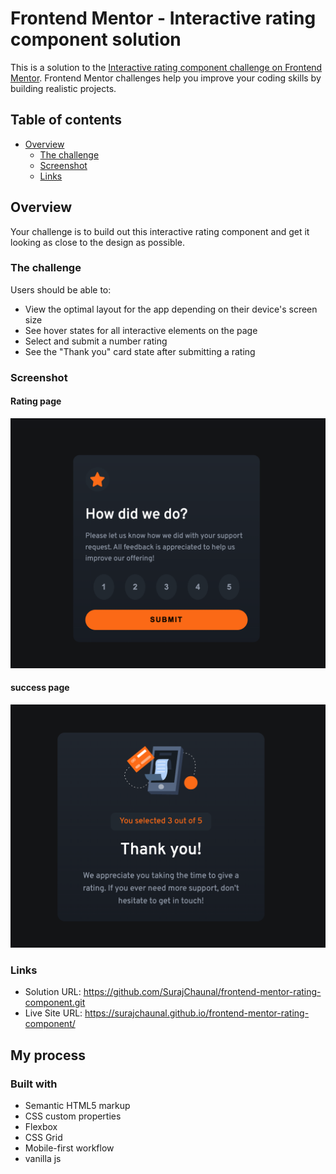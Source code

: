 # Frontend Mentor - Interactive rating component solution

This is a solution to the [Interactive rating component challenge on Frontend Mentor](https://www.frontendmentor.io/challenges/interactive-rating-component-koxpeBUmI). Frontend Mentor challenges help you improve your coding skills by building realistic projects.

## Table of contents

- [Overview](#overview)
  - [The challenge](#the-challenge)
  - [Screenshot](#screenshot)
  - [Links](#links)

## Overview

Your challenge is to build out this interactive rating component and get it looking as close to the design as possible.

### The challenge

Users should be able to:

- View the optimal layout for the app depending on their device's screen size
- See hover states for all interactive elements on the page
- Select and submit a number rating
- See the "Thank you" card state after submitting a rating

### Screenshot

#### Rating page

![](./homepage.png)

#### success page

![](./success-page.png)

### Links

- Solution URL: https://github.com/SurajChaunal/frontend-mentor-rating-component.git
- Live Site URL: https://surajchaunal.github.io/frontend-mentor-rating-component/

## My process

### Built with

- Semantic HTML5 markup
- CSS custom properties
- Flexbox
- CSS Grid
- Mobile-first workflow
- vanilla js
